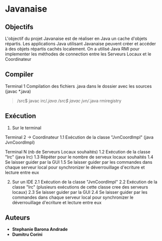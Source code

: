 # Javanaise

## Objectifs

L'objectif du projet Javanaise est de réaliser en Java un cache d'objets répartis. Les applications Java utilisant Javanaise peuvent créer et accéder à des objets répartis cachés localement. 
On a utilisé Java RMI pour implementer les méthodes de connection entre les Serveurs Locaux et le Coordinateur

## Compiler

Terminal 1
Compilation des fichiers .java dans le dossier avec les sources (javac *.java)
>/src$  javac irc/*.java
>/src$  javac jvn/*.java
rmiregistry

## Exécution 

1. Sur le terminal

Terminal 2 -> Coordinateur
1.1 Exécution de la classe "JvnCoordImpl" (java JvnCoordImpl)


Terminal N (nb de Serveurs Locaux souhaités)
1.2 Exécution de la classe "Irc" (java Irc)
1.3 Répéter pour le nombre de serveux locaux souhaités
1.4 Se laisser guider par la GUI
1.5 Se laisser guider par les commandes dans chaque serveur local pour synchronizer le déverrouillage d'ecriture et lecture entre eux


2. Sur un IDE
2.1 Exécution de la classe "JvnCoordImpl"
2.2 Exécution de la classe  "Irc" (plusieurs exécutions de cette classe cree des serveurs locaux)
2.3 Se laisser guider par la GUI
2.4 Se laisser guider par les commandes dans chaque serveur local pour synchronizer le déverrouillage d'ecriture et lecture entre eux






## Auteurs

* **Stephanie Barona Andrade**
* **Dumitru Corini**
